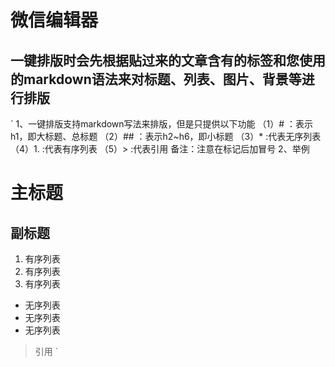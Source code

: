 ﻿# 微信编辑器


## 一键排版时会先根据贴过来的文章含有的标签和您使用的markdown语法来对标题、列表、图片、背景等进行排版

`
1、一键排版支持markdown写法来排版，但是只提供以下功能
（1）# ：表示h1，即大标题、总标题
（2）## ：表示h2~h6，即小标题
（3）* :代表无序列表
（4）1. :代表有序列表
（5）> :代表引用
 备注：注意在标记后加冒号
2、举例
# 主标题
## 副标题
1. 有序列表
2. 有序列表
3. 有序列表
* 无序列表
* 无序列表
* 无序列表
>引用
`